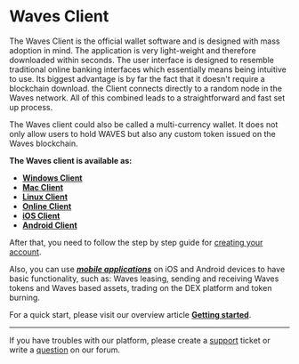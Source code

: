 # Waves Client

The Waves Client is the official wallet software and is designed with mass adoption in mind.
The application is very light-weight and therefore downloaded within seconds. The user interface is designed to resemble traditional online banking interfaces which essentially means being intuitive to use. Its biggest advantage is by far the fact that it doesn't require a blockchain download. the Client connects directly to a random node in the Waves network. All of this combined leads to a straightforward and fast set up process.

The Waves client could also be called a multi-currency wallet. It does not only allow users to hold WAVES but also any custom token issued on the Waves blockchain.

**The Waves client is available as:**

* [**Windows Client**](https://wavesplatform.com/WavesClient-win.zip)
* [**Mac Client**](https://wavesplatform.com/WavesClient-mac.dmg)
* [**Linux Client**](https://wavesplatform.com/WavesClient-linux.deb)
* [**Online Client**](https://client.wavesplatform.com)
* [**iOS Client**](https://itunes.apple.com/us/app/waves-wallet/id1233158971)
* [**Android Client**](https://play.google.com/store/apps/details?id=com.wavesplatform.wallet)

After that, you need to follow the step by step guide for [creating your account](account-management/creating-an-account.md).

Also, you can use [_**mobile applications**_](/waves-client/mobile-apps.md) on iOS and Android devices to have basic functionality, such as: Waves leasing, sending and receiving Waves tokens and Waves based assets, trading on the DEX platform and token burning.

For a quick start, please visit our overview article [**Getting started**](/getting-started/as-a-user.md).

___

If you have troubles with our platform, please create a [support](https://support.wavesplatform.com/) ticket or write a [question](https://forum.wavesplatform.com/) on our forum.
